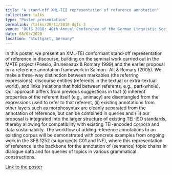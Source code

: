 ```yaml
---
title: "A stand-off XML-TEI representation of reference annotation"
collection: talks
type: "Poster presentation"
permalink: /talks/20/11/2018-dgfs-3
venue: "DGfS 2018: 40th Annual Conference of the German Linguistic Society"
date: 08/03/2020
location: "Stuttgart, Germany"
---
```

In this poster, we present an XML-TEI conformant stand-off representation of reference in discourse, building on the seminal work carried out in the MATE project (Poesio, Bruneseaux & Romary 1999) and the earlier proposal on a reference annotation framework in Salmon- Alt & Romary (2005). We make a three-way distinction between markables (the referring expressions), discourse entities (referents in the textual or extra-textual world), and links (relations that hold between referents, e.g., part-whole). Our approach differs from previous suggestions in that (i) inherent properties of the referent itself (e.g., animacy) are disentangled from the expressions used to refer to that referent, (ii) existing annotations from other layers such as morphosyntax are cleanly separated from the annotation of reference, but can be combined in queries and (iii) our proposal is integrated into the larger structure of existing TEI-ISO standards, thereby allowing for compatibility with existing TEI-encoded corpora and data sustainability. The workflow of adding reference annotations to an existing corpus will be demonstrated with concrete examples from ongoing work in the SFB 1252 (subprojects C01 and INF), where this representation of reference is the backbone for the annotation of (sentence) topic chains in dialogue data and for queries of topics in various grammatical constructions.

[Link to the poster](https://hal.inria.fr/hal-01876327/document)
